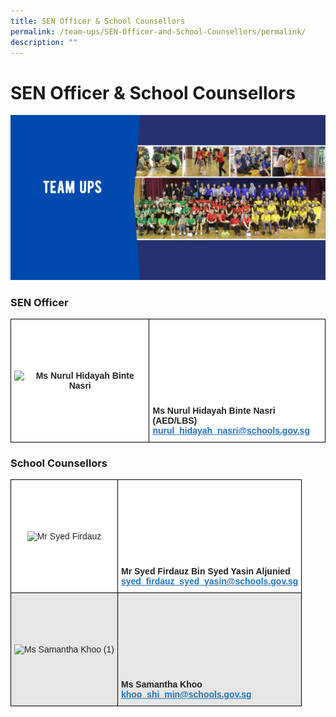 ```yaml
---
title: SEN Officer & School Counsellors
permalink: /team-ups/SEN-Officer-and-School-Counsellors/permalink/
description: ""
---
```

SEN Officer & School Counsellors
================================
![](/images/TeamUps.png)

### **SEN Officer**

<style type="text/css">
.tg  {border-collapse:collapse;border-spacing:0;}
.tg td{border-color:black;border-style:solid;border-width:1px;font-family:Arial, sans-serif;font-size:14px;
  overflow:hidden;padding:10px 5px;word-break:normal;}
.tg th{border-color:black;border-style:solid;border-width:1px;font-family:Arial, sans-serif;font-size:14px;
  font-weight:normal;overflow:hidden;padding:10px 5px;word-break:normal;}
.tg .tg-l2bf{background-color:#FFF;color:#222;font-weight:bold;text-align:left;vertical-align:top}
.tg .tg-ykyb{background-color:#FFF;color:#222;font-weight:bold;text-align:center;vertical-align:middle}
</style>
<table class="tg">
<thead>
  <tr>
    <td class="tg-ykyb"><img src="https://unitypri.moe.edu.sg/wp-content/uploads/2022/06/MS-NURUL-HIDAYAH-BINTE-NASRI-750x1000.jpg" alt="Ms Nurul Hidayah Binte Nasri"></td>
    <td class="tg-l2bf"><br><br><br><br><br><br><br><br><span style="font-weight:bold">Ms Nurul Hidayah Binte Nasri (AED/LBS)</span><br><a href="mailto:nurul_hidayah_nasri@schools.gov.sg" target="_blank" rel="noopener noreferrer"><span style="text-decoration:underline;color:#1E73BE;background-color:transparent">nurul_hidayah_nasri@schools.gov.sg</span></a></td>
  </tr>
</thead>
</table>

### **School Counsellors**

<style type="text/css">
.tg  {border-collapse:collapse;border-spacing:0;}
.tg td{border-color:black;border-style:solid;border-width:1px;font-family:Arial, sans-serif;font-size:14px;
  overflow:hidden;padding:10px 5px;word-break:normal;}
.tg th{border-color:black;border-style:solid;border-width:1px;font-family:Arial, sans-serif;font-size:14px;
  font-weight:normal;overflow:hidden;padding:10px 5px;word-break:normal;}
.tg .tg-l2bf{background-color:#FFF;color:#222;font-weight:bold;text-align:left;vertical-align:top}
.tg .tg-a3j2{background-color:#FFF;color:#222;text-align:center;vertical-align:middle}
.tg .tg-gj5f{background-color:#E6E6E6;color:#222;text-align:center;vertical-align:middle}
.tg .tg-rs0e{background-color:#E6E6E6;color:#222;font-weight:bold;text-align:left;vertical-align:top}
</style>
<table class="tg">
<thead>
  <tr>
    <th class="tg-a3j2"><img src="https://unitypri.moe.edu.sg/wp-content/uploads/2022/06/mr-syed-firdauz-750x1000.jpg" alt="Mr Syed Firdauz"></th>
    <th class="tg-l2bf"><br><br><br><br><br><br><br><br><span style="font-weight:bold">Mr Syed Firdauz Bin Syed Yasin Aljunied</span><br><a href="mailto:syed_firdauz_syed_yasin@schools.gov.sg" target="_blank" rel="noopener noreferrer"><span style="text-decoration:underline;color:#1E73BE;background-color:transparent">syed_firdauz_syed_yasin@schools.gov.sg</span></a></th>
  </tr>
</thead>
<tbody>
  <tr>
    <td class="tg-gj5f"><img src="https://unitypri.moe.edu.sg/wp-content/uploads/2022/06/ms-samantha-khoo-1-750x1000.jpg" alt="Ms Samantha Khoo (1)"></td>
    <td class="tg-rs0e"><br><br><br><br><br><br><br><br><span style="font-weight:bold">Ms Samantha Khoo</span><br><a href="mailto:khoo_shi_min@schools.gov.sg" target="_blank" rel="noopener noreferrer"><span style="text-decoration:underline;color:#1E73BE;background-color:transparent">khoo_shi_min@schools.gov.sg</span></a></td>
  </tr>
</tbody>
</table>